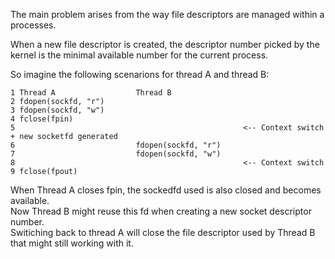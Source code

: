 The main problem arises from the way file descriptors are managed within a processes.

When a new file descriptor is created, the descriptor number picked by the kernel is the minimal available number for the current process.

So imagine the following scenarions for thread A and thread B:

```
1 Thread A                  Thread B
2 fdopen(sockfd, "r")
3 fdopen(sockfd, "w")
4 fclose(fpin)
5                                                   <-- Context switch + new socketfd generated
6                           fdopen(sockfd, "r")
7                           fdopen(sockfd, "w")
8                                                   <-- Context switch
9 fclose(fpout)
```

When Thread A closes fpin, the sockedfd used is also closed and becomes available.<br/>
Now Thread B might reuse this fd when creating a new socket descriptor number.<br/>
Switiching back to thread A will close the file descriptor used by Thread B that might still working with it.
